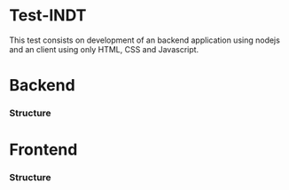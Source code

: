 # Test-INDT
This test consists on development of an backend application using nodejs and an client using only HTML, CSS and Javascript.

# Backend

### Structure

# Frontend

### Structure
